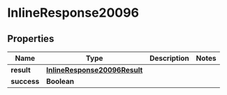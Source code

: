 # InlineResponse20096

## Properties
Name | Type | Description | Notes
------------ | ------------- | ------------- | -------------
**result** | [**InlineResponse20096Result**](InlineResponse20096Result.md) |  | 
**success** | **Boolean** |  | 
